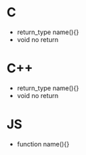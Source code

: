 # C
- return_type name(){}
- void no return
# C++
- return_type name(){}
- void no return
# JS
- function name(){}
